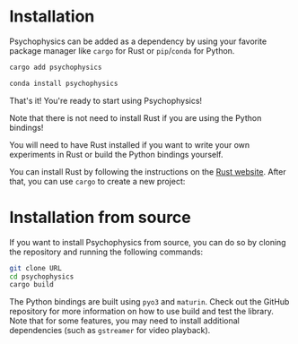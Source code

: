 # Installation

Psychophysics can be added as a dependency by using your favorite package manager like `cargo` for Rust or `pip`/`conda` for Python. 

```bash
cargo add psychophysics
```
```bash
conda install psychophysics
```

That's it! You're ready to start using Psychophysics!

<div class="warning">
Note that there is not need to install Rust if you are using the Python bindings!

You will need to have Rust installed if you want to write your own experiments in Rust or build the Python bindings yourself.
</div>

You can install Rust by following the instructions on the [Rust website](https://www.rust-lang.org/tools/install). After that, you can use `cargo` to create a new project:


# Installation from source

If you want to install Psychophysics from source, you can do so by cloning the repository and running the following commands:


```bash
git clone URL
cd psychophysics
cargo build
```

The Python bindings are built using `pyo3` and `maturin`. Check out the GitHub repository for more information on how to use build and test the library. Note that for some features, you may need to install additional dependencies (such as `gstreamer` for video playback).
